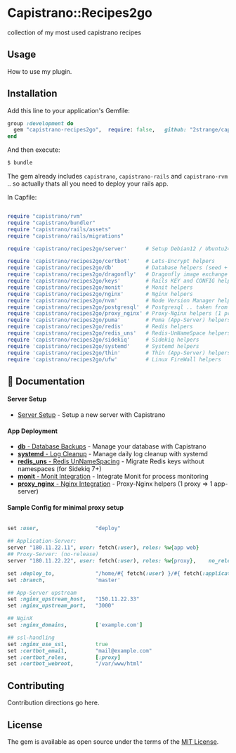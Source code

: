 # Capistrano::Recipes2go

collection of my most used capistrano recipes

## Usage
How to use my plugin.

## Installation
Add this line to your application's Gemfile:

```ruby
group :development do
  gem "capistrano-recipes2go",  require: false,   github: "2strange/capistrano-recipes2go"
end
```

And then execute:
```bash
$ bundle
```

The gem already includes `capistrano`, `capistrano-rails` and `capistrano-rvm` .. so actually thats all you need to deploy your rails app.


In Capfile:
```ruby

require "capistrano/rvm"
require "capistrano/bundler"
require "capistrano/rails/assets"
require "capistrano/rails/migrations"

require 'capistrano/recipes2go/server'      # Setup Debian12 / Ubuntu24 server tasks

require 'capistrano/recipes2go/certbot'     # Lets-Encrypt helpers
require 'capistrano/recipes2go/db'          # Database helpers (seed + yaml_db tasks)
require 'capistrano/recipes2go/dragonfly'   # Dragonfly image exchange helpers
require 'capistrano/recipes2go/keys'        # Rails KEY and CONFIG helpers
require 'capistrano/recipes2go/monit'       # Monit helpers
require 'capistrano/recipes2go/nginx'       # Nginx helpers
require 'capistrano/recipes2go/nvm'         # Node Version Manager helpers
require 'capistrano/recipes2go/postgresql'  # Postgresql .. taken from capistrano-postgresql, which is not maintained anymore
require 'capistrano/recipes2go/proxy_nginx' # Proxy-Nginx helpers (1 proxy => 1 app-server)
require 'capistrano/recipes2go/puma'        # Puma (App-Server) helpers
require 'capistrano/recipes2go/redis'       # Redis helpers
require 'capistrano/recipes2go/redis_uns'   # Redis-UnNameSpace helpers (Sidekiq 7+)
require 'capistrano/recipes2go/sidekiq'     # Sidekiq helpers
require 'capistrano/recipes2go/systemd'     # Systemd helpers
require 'capistrano/recipes2go/thin'        # Thin (App-Server) helpers
require 'capistrano/recipes2go/ufw'         # Linux FireWall helpers


```

## 📜 Documentation

#### Server Setup

- [Server Setup](docs/server.md) - Setup a new server with Capistrano


#### App Deployment

- [**db** - Database Backups](docs/db.md) - Manage your database with Capistrano
- [**systemd** - Log Cleanup](docs/systemd.md) - Manage daily log cleanup with systemd
- [**redis_uns** - Redis UnNameSpacing](docs/redis_uns.md) - Migrate Redis keys without namespaces (for Sidekiq 7+)
- [**monit** - Monit Integration](docs/monit.md) - Integrate Monit for process monitoring
- [**proxy_nginx** - Nginx Integration](docs/proxy_nginx.md) - Proxy-Nginx helpers (1 proxy => 1 app-server)






#### Sample Config for minimal proxy setup

```ruby

set :user,                  "deploy"

## Application-Server:
server "180.11.22.11", user: fetch(:user), roles: %w{app web}
## Proxy-Server: (no-release)
server "180.11.22.22", user: fetch(:user), roles: %w{proxy},    no_release: true

set :deploy_to,             "/home/#{ fetch(:user) }/#{ fetch(:application) }_#{fetch(:stage)}"
set :branch,                'master'

## App-Server upstream
set :nginx_upstream_host,   "150.11.22.33"
set :nginx_upstream_port,   "3000"

## NginX
set :nginx_domains,         ['example.com']

## ssl-handling
set :nginx_use_ssl,         true
set :certbot_email,         "mail@example.com"
set :certbot_roles,         [:proxy]
set :certbot_webroot,       "/var/www/html"

```


## Contributing
Contribution directions go here.

## License
The gem is available as open source under the terms of the [MIT License](https://opensource.org/licenses/MIT).
